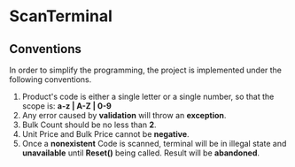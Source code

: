 # ScanTerminal
## Conventions
In order to simplify the programming, the project is implemented under the following conventions.

1. Product's code is either a single letter or a single number, so that the scope is: **a-z | A-Z | 0-9**
2. Any error caused by **validation** will throw an **exception**.
3. Bulk Count should be no less than **2**.
4. Unit Price and Bulk Price cannot be **negative**.
5. Once a **nonexistent** Code is scanned, terminal will be in illegal state and **unavailable** until **Reset()** being called. Result will be **abandoned**.